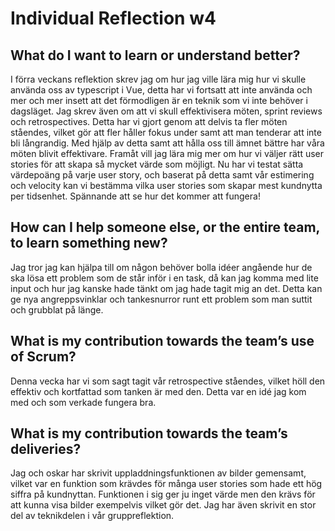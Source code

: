 # Individual Reflection w4

## What do I want to learn or understand better?
I förra veckans reflektion skrev jag om hur jag ville lära mig hur vi skulle använda oss av typescript i Vue, detta har vi fortsatt att inte använda och mer och mer insett att det förmodligen är en teknik som vi inte behöver i dagsläget. 
Jag skrev även om att vi skull effektivisera möten, sprint reviews och retrospectives. Detta har vi gjort genom att delvis ta fler möten ståendes, vilket gör att fler håller fokus under samt att man tenderar att inte bli långrandig. Med hjälp av detta samt att hålla oss till ämnet bättre har våra möten blivit effektivare. Framåt vill jag lära mig mer om hur vi väljer rätt user stories för att skapa så mycket värde som möjligt. Nu har vi testat sätta värdepoäng på varje user story, och baserat på detta samt vår estimering och velocity kan vi bestämma vilka user stories som skapar mest kundnytta per tidsenhet. Spännande att se hur det kommer att fungera!

## How can I help someone else, or the entire team, to learn something new?
Jag tror jag kan hjälpa till om någon behöver bolla idéer angående hur de ska lösa ett problem som de står inför i en task, då kan jag komma med lite input och hur jag kanske hade tänkt om jag hade tagit mig an det. Detta kan ge nya angreppsvinklar och tankesnurror runt ett problem som man suttit och grubblat på länge. 


## What is my contribution towards the team’s use of Scrum?
Denna vecka har vi som sagt tagit vår retrospective ståendes, vilket höll den effektiv och kortfattad som tanken är med den. Detta var en idé jag kom med och som verkade fungera bra.

## What is my contribution towards the team’s deliveries?
Jag och oskar har skrivit uppladdningsfunktionen av bilder gemensamt, vilket var en funktion som krävdes för många user stories som hade ett hög siffra på kundnyttan. Funktionen i sig ger ju inget värde men den krävs för att kunna visa bilder exempelvis vilket gör det. Jag har även skrivit en stor del av teknikdelen i vår gruppreflektion.